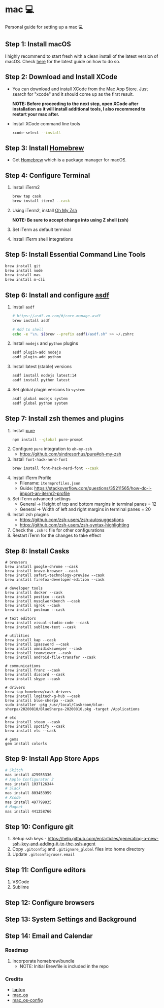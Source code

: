 # mac :computer:
Personal guide for setting up a mac :computer:

## Step 1: Install macOS
I highly recommend to start fresh with a clean install of the latest version of macOS. Check [here](https://support.apple.com/en-ph/HT204904) for the latest guide on how to do so.


## Step 2: Download and Install XCode
- You can download and install XCode from the Mac App Store. Just search for "xcode" and it should come up as the first result.

    **NOTE: Before proceeding to the next step, open XCode after installation as it will install additional tools, I also recommend to restart your mac after.**
- Install XCode command line tools
    ```sh
    xcode-select --install
    ```

## Step 3: Install [Homebrew](https://brew.sh/)
- Get [Homebrew](https://brew.sh/) which is a package manager for macOS.

## Step 4: Configure Terminal
1. Install iTerm2
    ``` sh
    brew tap cask
    brew install iterm2 --cask
    ```
2. Using iTerm2, install [Oh My Zsh](https://github.com/robbyrussell/oh-my-zsh)

    **NOTE: Be sure to accept change into using Z shell (zsh)**
3. Set iTerm as default terminal
4. Install iTerm shell integrations


## Step 5: Install Essential Command Line Tools
``` sh
brew install git
brew install node
brew install mas
brew install m-cli
```

## Step 6: Install and configure [asdf](https://asdf-vm.com/#/)
1. Install `asdf`
    ```sh
    # https://asdf-vm.com/#/core-manage-asdf
    brew install asdf

    # Add to shell
    echo -e "\n. $(brew --prefix asdf)/asdf.sh" >> ~/.zshrc
    ```
1. Install `nodejs` and `python` plugins
    ```sh
    asdf plugin-add nodejs
    asdf plugin-add python
    ```
2. Install latest (stable) versions
    ```sh
    asdf install nodejs latest:14
    asdf install python latest
    ```
3. Set global plugin versions to `system`
    ```sh
    asdf global nodejs system
    asdf global python system
    ```

## Step 7: Install zsh themes and plugins
1. Install [pure](https://github.com/sindresorhus/pure)
    ```sh
    npm install --global pure-prompt
    ```
2. Configure `pure` integration to `oh-my-zsh`
    - https://github.com/sindresorhus/pure#oh-my-zsh
3. Install `font-hack-nerd-font`
    ```sh
    brew install font-hack-nerd-font --cask
    ```
4. Install iTerm Profile
    - Filename: `itermprofiles.json`
    - Guide: https://stackoverflow.com/questions/35211565/how-do-i-import-an-iterm2-profile
5. Set iTerm advanced settings
    - General -> Height of top and bottom margins in terminal panes = 12
    - General -> Width of left and right margins in terminal panes = 20
6. Install zsh plugins
    - https://github.com/zsh-users/zsh-autosuggestions
    - https://github.com/zsh-users/zsh-syntax-highlighting
7. Check the `.zshrc` file for other configurations
8. Restart iTerm for the changes to take effect


## Step 8: Install Casks
```
# browsers
brew install google-chrome --cask
brew install brave-browser --cask
brew install safari-technology-preview --cask
brew install firefox-developer-edition --cask

# developer tools
brew install docker --cask
brew install postico --cask
brew install mysqlworkbench --cask
brew install ngrok --cask
brew install postman --cask

# text editors
brew install visual-studio-code --cask
brew install sublime-text --cask

# utilities
brew install kap --cask
brew install 1password --cask
brew install omnidisksweeper --cask
brew install teamviewer --cask
brew install android-file-transfer --cask

# communications
brew install franz --cask
brew install discord --cask
brew install skype --cask

# drivers
brew tap homebrew/cask-drivers
brew install logitech-g-hub --cask
brew install blue-sherpa --cask
sudo installer -pkg /usr/local/Caskroom/blue-sherpa/20200810/BlueSherpa-20200810.pkg -target /Applications

# etc
brew install steam --cask
brew install spotify --cask
brew install vlc --cask

# gems
gem install colorls
```

## Step 9: Install App Store Apps
```sh
# Skitch
mas install 425955336
# Apple Configurator 2
mas install 1037126344
# Slack
mas install 803453959
# Xcode
mas install 497799835
# Magnet
mas install 441258766
```

## Step 10: Configure git
1. Setup ssh keys - https://help.github.com/en/articles/generating-a-new-ssh-key-and-adding-it-to-the-ssh-agent
2. Copy `.gitconfig` and `.gitignore_global` files into home directory
3. Update `.gitconfig/user.email`


## Step 11: Configure editors
1. VSCode
2. Sublime


## Step 12: Configure browsers


## Step 13: System Settings and Background


## Step 14: Email and Calendar


### Roadmap
1. Incorporate homebrew/bundle
    - NOTE: Initial Brewfile is included in the repo

### Credits
- [laptop](https://github.com/thoughtbot/laptop)
- [mac_os](https://github.com/bkuhlmann/mac_os)
- [mac_os-config](https://github.com/bkuhlmann/mac_os-config)
